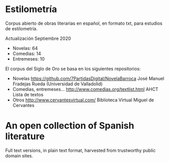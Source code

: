 # Estilometría
Corpus abierto de obras literarias en español, en formato txt, para estudios de estilometría.

Actualización Septiembre 2020
- Novelas: 64
- Comedias: 14
- Entremeses: 10

El corpus del Siglo de Oro se basa en los siguientes repositorios:

- Novelas https://github.com/7PartidasDigital/NovelaBarroca José Manuel Fradejas Rueda (Universidad de Valladolid)
- Comedias, entremeses... http://www.comedias.org/textlist.html AHCT Lista de textos
- Otros http://www.cervantesvirtual.com/ Biblioteca Virtual Miguel de Cervantes

# An open collection of Spanish literature

Full text versions, in plain text format, harvested from trustworthy public domain sites.
